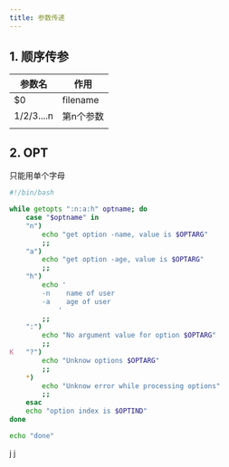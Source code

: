 ```yaml
---
title: 参数传递
---
```




## 1. 顺序传参

| 参数名          | 作用      |
| --------------- | --------- |
| $0              | filename  |
| $1/$2/$3 ....$n | 第n个参数 |
|                 |           |





## 2. OPT 

只能用单个字母

```sh
#!/bin/bash

while getopts ":n:a:h" optname; do
	case "$optname" in
	"n")
		echo "get option -name, value is $OPTARG"
		;;
	"a")
		echo "get option -age, value is $OPTARG"
		;;
	"h")
		echo '
		-n    name of user 
		-a    age of user 
		    ' 
		;;
	":")
		echo "No argument value for option $OPTARG"
		;;
K	"?")
		echo "Unknow options $OPTARG"
		;;
	*)
		echo "Unknow error while processing options"
		;;
	esac
	echo "option index is $OPTIND"
done

echo "done"

```

 j j
